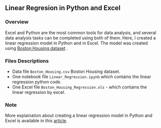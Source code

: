## Linear Regresion in Python and Excel


### Overview

Excel and Python are the most common tools for data analysis, and several data analysis tasks can be completed using both of them. Here, I created a linear regression model in Python and in Excel. The model was created using [Boston Housing dataset](https://www.kaggle.com/c/2403-boston-housing-dataset/data) .


### Files Descriptions 
- Data file `Boston_Housing.csv` Boston Housing dataset.
- One notebook file `Linear_Regression.ipynb` which contains the linear regression python code. 
- One Excel file `Boston_Housing_Regression.xls` - which contains the linear regression by excel. 

	

### Note

More explaination about creating a linear regression model in Python and Excel is available in this [article](https://medium.com/@alay.nada/python-vs-excel-create-a-linear-regression-647e7bc1cfb8).



